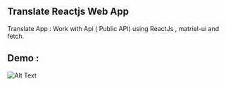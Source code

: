 ## Translate Reactjs Web App

Translate App : Work with Api ( Public API) using ReactJs , matriel-ui and fetch. 

## Demo : 

![Alt Text](https://github.com/th-rpy/TranslateReactjsWebApp/blob/main/Demo/DemoTranslateApp.gif)
